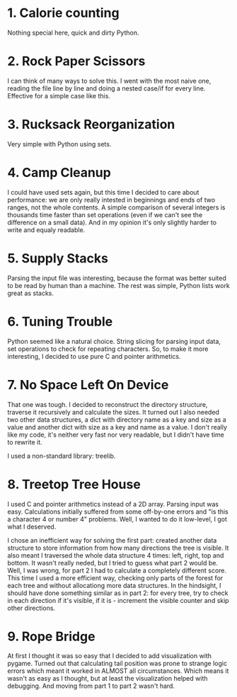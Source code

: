 # 1. Calorie counting

Nothing special here, quick and dirty Python.

# 2. Rock Paper Scissors

I can think of many ways to solve this. I went with the most naive one, reading the file line by line and doing a nested case/if for every line. Effective for a simple case like this.

# 3. Rucksack Reorganization

Very simple with Python using sets.

# 4. Camp Cleanup

I could have used sets again, but this time I decided to care about performance: we are only really intested in beginnings and ends of two ranges,
not the whole contents. A simple comparison of several integers is thousands time faster than set operations (even if we can't see the difference
on a small data). And in my opinion it's only slightly harder to write and equaly readable.

# 5. Supply Stacks

Parsing the input file was interesting, because the format was better suited to be read by human than a machine. The rest was simple, Python lists work great as stacks.

# 6. Tuning Trouble

Python seemed like a natural choice. String slicing for parsing input data, set operations to check for repeating characters. So, to make it more interesting, I decided to use pure C and pointer arithmetics.

# 7. No Space Left On Device

That one was tough. I decided to reconstruct the directory structure, traverse it recursively and calculate the sizes. It turned out I also needed two other data structures, a dict with directory name as a key and size as a value and another dict with size as a key and name as a value. I don't really like my code, it's neither very fast nor very readable, but I didn't have time to rewrite it.

I used a non-standard library: treelib.

# 8. Treetop Tree House

I used C and pointer arithmetics instead of a 2D array. Parsing input was easy. Calculations initially suffered from some off-by-one errors and "is this a character 4 or number 4" problems. Well, I wanted to do it low-level, I got what I deserved. 

I chose an inefficient way for solving the first part: created another data structure to store information from how many directions the tree is visible. It also meant I traversed the whole
data structure 4 times: left, right, top and bottom. It wasn't really neded, but I tried to guess what part 2 would be. Well, I was wrong, for part 2 I had to calculate a completely different
score. This time I used a more efficient way, checking only parts of the forest for each tree and without allocationg more data structures. In the hindsight, I should have done something
similar as in part 2: for every tree, try to check in each direction if it's visible, if it is - increment the visible counter and skip other directions.

# 9. Rope Bridge

At first I thought it was so easy that I decided to add visualization with pygame. Turned out that calculating tail position was prone to strange logic errors which meant it worked in ALMOST all circumstances. Which means it wasn't as easy as I thought, but at least the visualization helped with debugging. And moving from part
1 to part 2 wasn't hard.


